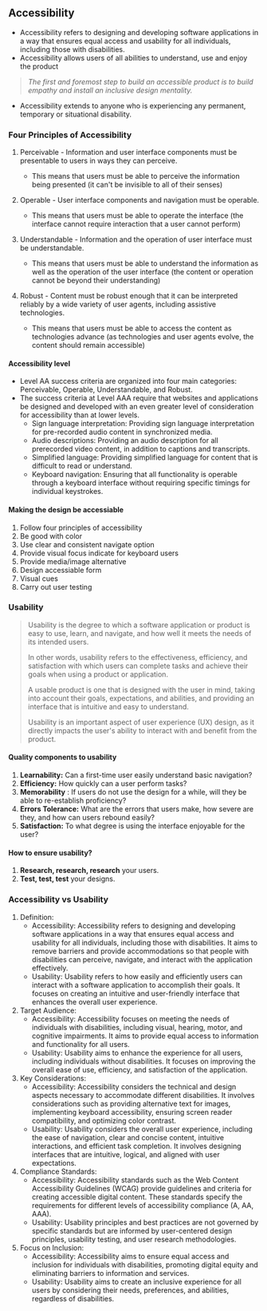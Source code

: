 
## Accessibility
- Accessibility refers to designing and developing software applications in a way that ensures equal access and usability for all individuals, including those with disabilities.
- Accessibility allows users of all abilities to understand, use and enjoy the product
> *The first and foremost step to build an accessible product is to build empathy and install an inclusive design mentality.*
- Accessibility extends to anyone who is experiencing any permanent, temporary or situational disability.

### Four Principles of Accessibility
1.  Perceivable - Information and user interface components must be presentable to users in ways they can perceive.
    
    -   This means that users must be able to perceive the information being presented (it can't be invisible to all of their senses)
        
2.  Operable - User interface components and navigation must be operable.
    
    -   This means that users must be able to operate the interface (the interface cannot require interaction that a user cannot perform)
        
3.  Understandable - Information and the operation of user interface must be understandable.
    
    -   This means that users must be able to understand the information as well as the operation of the user interface (the content or operation cannot be beyond their understanding)
        
4.  Robust - Content must be robust enough that it can be interpreted reliably by a wide variety of user agents, including assistive technologies.
    
    -   This means that users must be able to access the content as technologies advance (as technologies and user agents evolve, the content should remain accessible)

#### Accessibility level
- Level AA success criteria are organized into four main categories: Perceivable, Operable, Understandable, and Robust.
- The success criteria at Level AAA require that websites and applications be designed and developed with an even greater level of consideration for accessibility than at lower levels.
	- Sign language interpretation: Providing sign language interpretation for pre-recorded audio content in synchronized media.
	-   Audio descriptions: Providing an audio description for all prerecorded video content, in addition to captions and transcripts.
	-   Simplified language: Providing simplified language for content that is difficult to read or understand.
	-   Keyboard navigation: Ensuring that all functionality is operable through a keyboard interface without requiring specific timings for individual keystrokes.


#### Making the design be accessiable
1. Follow four principles of accessibility
2. Be good with color
3. Use clear and consistent navigate option
4. Provide visual focus indicate for keyboard users
5. Provide media/image alternative
6. Design accessiable form
7. Visual cues
8. Carry out user testing

### Usability

>Usability is the degree to which a software application or product is easy to use, learn, and navigate, and how well it meets the needs of its intended users.
>
>In other words, usability refers to the effectiveness, efficiency, and satisfaction with which users can complete tasks and achieve their goals when using a product or application.
>
>A usable product is one that is designed with the user in mind, taking into account their goals, expectations, and abilities, and providing an interface that is intuitive and easy to understand.
>
>Usability is an important aspect of user experience (UX) design, as it directly impacts the user's ability to interact with and benefit from the product.

#### Quality components to usability
1.  **Learnability:** Can a first-time user easily understand basic navigation?
2.  **Efficiency:** How quickly can a user perform tasks?
3.  **Memorability** : If users do not use the design for a while, will they be able to re-establish proficiency?
4.  **Errors Tolerance:** What are the errors that users make, how severe are they, and how can users rebound easily?
5.  **Satisfaction:** To what degree is using the interface enjoyable for the user?


#### How to ensure usability?
1. **Research, research, research** your users.
2. **Test, test, test** your designs.
### Accessibility vs Usability

1.  Definition:
    -   Accessibility: Accessibility refers to designing and developing software applications in a way that ensures equal access and usability for all individuals, including those with disabilities. It aims to remove barriers and provide accommodations so that people with disabilities can perceive, navigate, and interact with the application effectively.
    -   Usability: Usability refers to how easily and efficiently users can interact with a software application to accomplish their goals. It focuses on creating an intuitive and user-friendly interface that enhances the overall user experience.
2.  Target Audience:
    -   Accessibility: Accessibility focuses on meeting the needs of individuals with disabilities, including visual, hearing, motor, and cognitive impairments. It aims to provide equal access to information and functionality for all users.
    -   Usability: Usability aims to enhance the experience for all users, including individuals without disabilities. It focuses on improving the overall ease of use, efficiency, and satisfaction of the application.
3.  Key Considerations:
    -   Accessibility: Accessibility considers the technical and design aspects necessary to accommodate different disabilities. It involves considerations such as providing alternative text for images, implementing keyboard accessibility, ensuring screen reader compatibility, and optimizing color contrast.
    -   Usability: Usability considers the overall user experience, including the ease of navigation, clear and concise content, intuitive interactions, and efficient task completion. It involves designing interfaces that are intuitive, logical, and aligned with user expectations.
4.  Compliance Standards:
    -   Accessibility: Accessibility standards such as the Web Content Accessibility Guidelines (WCAG) provide guidelines and criteria for creating accessible digital content. These standards specify the requirements for different levels of accessibility compliance (A, AA, AAA).
    -   Usability: Usability principles and best practices are not governed by specific standards but are informed by user-centered design principles, usability testing, and user research methodologies.
5.  Focus on Inclusion:
    -   Accessibility: Accessibility aims to ensure equal access and inclusion for individuals with disabilities, promoting digital equity and eliminating barriers to information and services.
    -   Usability: Usability aims to create an inclusive experience for all users by considering their needs, preferences, and abilities, regardless of disabilities.